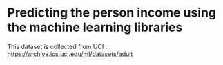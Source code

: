 # Predicting the person income using the machine learning libraries
This dataset is collected from UCI : https://archive.ics.uci.edu/ml/datasets/adult
